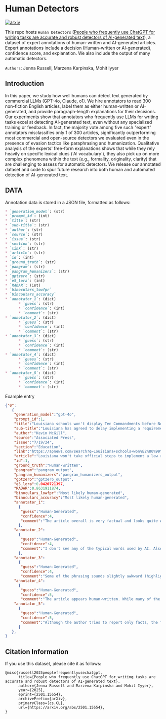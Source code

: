 # Human Detectors

[![arxiv](https://img.shields.io/badge/arXiv-2501.15654-b31b1b.svg)](http://arxiv.org/abs/2501.15654)

This repo hosts `Human Detectors` ([People who frequently use ChatGPT for writing tasks are accurate and robust detectors of AI-generated text](http://arxiv.org/abs/2501.15654)), a dataset of expert annotations of human-written and AI-generated articles. Expert annotations include a decision (Human-written or AI-generated), confidence score, and explanation. We also include the output of many automatic detectors.

`Authors`: Jenna Russell, Marzena Karpinska, Mohit Iyyer


## Introduction
In this paper, we study how well humans can detect text generated by commercial LLMs (GPT-4o, Claude, o1). We hire annotators to read 300 non-fiction English articles, label them as either human-written or AI-generated, and provide paragraph-length explanations for their decisions. Our experiments show that annotators who frequently use LLMs for writing tasks excel at detecting AI-generated text, even without any specialized training or feedback. In fact, the majority vote among five such "expert" annotators misclassifies only 1 of 300 articles, significantly outperforming most commercial and open-source detectors we evaluated even in the presence of evasion tactics like paraphrasing and humanization. Qualitative analysis of the experts' free-form explanations shows that while they rely heavily on specific lexical clues ('AI vocabulary'), they also pick up on more complex phenomena within the text (e.g., formality, originality, clarity) that are challenging to assess for automatic detectors. We release our annotated dataset and code to spur future research into both human and automated detection of AI-generated text.


## DATA

Annotation data is stored in a JSON file, formatted as follows:

```markdown
* `generation_model`: (str) 
* `prompt_id`: (int)
* `title`: (str)
* `sub-title`: (str)
* `author`: (str)
* `source`: (str)
* `issue`: (str)
* `section`: (str)
* `link`: (str)
* `article`: (str)
* `id`: (int)
* `ground_truth`: (str)
* `pangram`: (str)
* `pangram_humanizers`: (str)
* `gptzero`: (str)
* `e5_lora`: (int)
* `RADAR`: (int)
* `binoculars_lowfpr`
* `bincoulars_accuracy`
* `annotator_1`: (dict)
      * `guess`: (str)
      * `confidence`: (int)
      * `comment`: (str)
* `annotator_2`: (dict)
      * `guess`: (str)
      * `confidence`: (int)
      * `comment`: (str)
* `annotator_3`: (dict)
      * `guess`: (str)
      * `confidence`: (int)
      * `comment`: (str)
* `annotator_4`: (dict)
      * `guess`: (str)
      * `confidence`: (int)
      * `comment`: (str)
* `annotator_5`: (dict)
      * `guess`: (str)
      * `confidence`: (int)
      * `comment`: (str)
```

Example entry
```json
{"0":
   {
    "generation_model":"gpt-4o",
    "prompt_id":1,
    "title":"Louisiana schools won't display Ten Commandments before November as lawsuit plays out",
    "sub-title":"Louisiana has agreed to delay implementing a requirement that the Ten Commandments be placed in all of the state\u2019s public school classrooms, at least until November.",
    "author":"Kevin McGill",
    "source":"Associated Press",
    "issue":"7/19/24",
    "section":"Education",
    "link":"https://apnews.com/search?q=Louisiana+schools+won%E2%80%99t+display+Ten+Commandments+before+November+as+lawsuit+plays+out#nt=navsearch",
    "article":"Louisiana won't take official steps to implement a law requiring the Ten ...",
    "id":1,
    "ground_truth":"Human-written",
    "pangram":"pangram_output",
    "pangram_humanizers":"pangram_humanizers_output",
    "gptzero":"gptzero_output",
    "e5_lora":0.0420721397,
    "RADAR":0.8631911874,
    "binoculars_lowfpr":"Most likely human-generated",
    "binoculars_accuracy":"Most likely human-generated",
    "annotator_1":
      {
       "guess":"Human-Generated",
       "confidence":4,
       "comment":"The article overall is very factual and looks quite well-researched. It reads like a standard news story..."
      },
    "annotator_2":
      {
       "guess":"Human-Generated",
       "confidence":4,
       "comment":"I don't see any of the typical words used by AI. Also, the sentences are longer and more complex than..."
      },
    "annotator_3":
      {
       "guess":"Human-Generated",
       "confidence":4,
       "comment":"Some of the phrasing sounds slightly awkward (highlighted), and there're places where the punctuation is off."},
    "annotator_4":
      {
       "guess":"Human-Generated",
       "confidence":5,
       "comment":"The article appears human-written. While many of the sentences are long, they're packed with information..."},
    "annotator_5":
      {
       "guess":"Human-Generated",
       "confidence":5,
       "comment":"Although the author tries to report only facts, the final sentence..."
      }
   },
}

```




## Citation Information
If you use this dataset, please cite it as follows:
```
@misc{russell2025peoplefrequentlyusechatgpt,
      title={People who frequently use ChatGPT for writing tasks are accurate and robust detectors of AI-generated text}, 
      author={Jenna Russell and Marzena Karpinska and Mohit Iyyer},
      year={2025},
      eprint={2501.15654},
      archivePrefix={arXiv},
      primaryClass={cs.CL},
      url={https://arxiv.org/abs/2501.15654}, 
}
```
